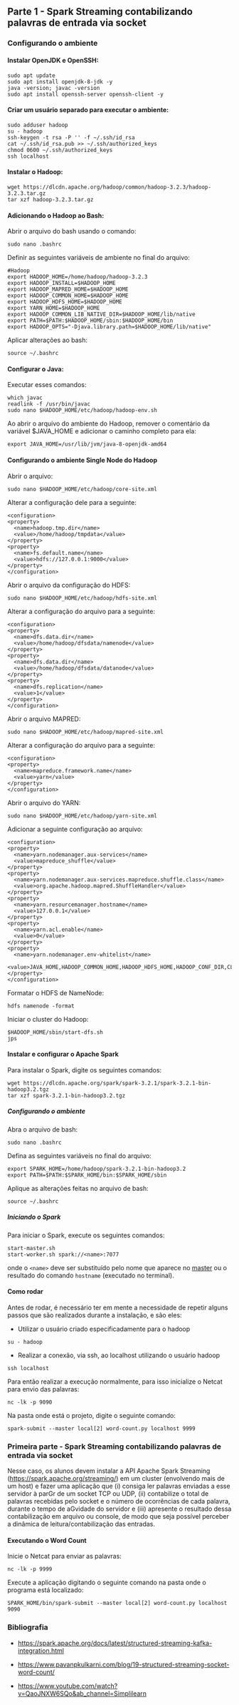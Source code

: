 ## Parte 1 - Spark Streaming contabilizando palavras de entrada via socket

### **Configurando o ambiente**

#### Instalar OpenJDK e OpenSSH:

```
sudo apt update
sudo apt install openjdk-8-jdk -y
java -version; javac -version
sudo apt install openssh-server openssh-client -y
```
#### Criar um usuário separado para executar o ambiente:

```
sudo adduser hadoop
su - hadoop
ssh-keygen -t rsa -P '' -f ~/.ssh/id_rsa
cat ~/.ssh/id_rsa.pub >> ~/.ssh/authorized_keys
chmod 0600 ~/.ssh/authorized_keys
ssh localhost
```

#### Instalar o Hadoop:

```
wget https://dlcdn.apache.org/hadoop/common/hadoop-3.2.3/hadoop-3.2.3.tar.gz
tar xzf hadoop-3.2.3.tar.gz
```

#### Adicionando o Hadoop ao Bash:

Abrir o arquivo do bash usando o comando:

```
sudo nano .bashrc
```

Definir as seguintes variáveis de ambiente no final do arquivo:

```
#Hadoop
export HADOOP_HOME=/home/hadoop/hadoop-3.2.3
export HADOOP_INSTALL=$HADOOP_HOME
export HADOOP_MAPRED_HOME=$HADOOP_HOME
export HADOOP_COMMON_HOME=$HADOOP_HOME
export HADOOP_HDFS_HOME=$HADOOP_HOME
export YARN_HOME=$HADOOP_HOME
export HADOOP_COMMON_LIB_NATIVE_DIR=$HADOOP_HOME/lib/native
export PATH=$PATH:$HADOOP_HOME/sbin:$HADOOP_HOME/bin
export HADOOP_OPTS="-Djava.library.path=$HADOOP_HOME/lib/native"
```

Aplicar alterações ao bash:
```
source ~/.bashrc
```

#### Configurar o Java:

Executar esses comandos:

```
which javac
readlink -f /usr/bin/javac
sudo nano $HADOOP_HOME/etc/hadoop/hadoop-env.sh
```

Ao abrir o arquivo do ambiente do Hadoop, remover o comentário da variável $JAVA_HOME e adicionar o caminho completo para ela:

```
export JAVA_HOME=/usr/lib/jvm/java-8-openjdk-amd64
```

#### Configurando o ambiente Single Node do Hadoop

Abrir o arquivo:

```
sudo nano $HADOOP_HOME/etc/hadoop/core-site.xml
```

Alterar a configuração dele para a seguinte:

```
<configuration>
<property>
  <name>hadoop.tmp.dir</name>
  <value>/home/hadoop/tmpdata</value>
</property>
<property>
  <name>fs.default.name</name>
  <value>hdfs://127.0.0.1:9000</value>
</property>
</configuration>
```

Abrir o arquivo da configuração do HDFS:

```
sudo nano $HADOOP_HOME/etc/hadoop/hdfs-site.xml
```

Alterar a configuração do arquivo para a seguinte:

```
<configuration>
<property>
  <name>dfs.data.dir</name>
  <value>/home/hadoop/dfsdata/namenode</value>
</property>
<property>
  <name>dfs.data.dir</name>
  <value>/home/hadoop/dfsdata/datanode</value>
</property>
<property>
  <name>dfs.replication</name>
  <value>1</value>
</property>
</configuration>
```

Abrir o arquivo MAPRED:

```
sudo nano $HADOOP_HOME/etc/hadoop/mapred-site.xml
```

Alterar a configuração do arquivo para a seguinte:

```
<configuration> 
<property> 
  <name>mapreduce.framework.name</name> 
  <value>yarn</value> 
</property> 
</configuration>
```

Abrir o arquivo do YARN:

```
sudo nano $HADOOP_HOME/etc/hadoop/yarn-site.xml
```

Adicionar a seguinte configuração ao arquivo:

```
<configuration>
<property>
  <name>yarn.nodemanager.aux-services</name>
  <value>mapreduce_shuffle</value>
</property>
<property>
  <name>yarn.nodemanager.aux-services.mapreduce.shuffle.class</name>
  <value>org.apache.hadoop.mapred.ShuffleHandler</value>
</property>
<property>
  <name>yarn.resourcemanager.hostname</name>
  <value>127.0.0.1</value>
</property>
<property>
  <name>yarn.acl.enable</name>
  <value>0</value>
</property>
<property>
  <name>yarn.nodemanager.env-whitelist</name>   
  <value>JAVA_HOME,HADOOP_COMMON_HOME,HADOOP_HDFS_HOME,HADOOP_CONF_DIR,CLASSPATH_PERPEND_DISTCACHE,HADOOP_YARN_HOME,HADOOP_MAPRED_HOME</value>
</property>
</configuration>
```

Formatar o HDFS de NameNode:

```
hdfs namenode -format
```

Iniciar o cluster do Hadoop:

```
$HADOOP_HOME/sbin/start-dfs.sh
jps
```

#### Instalar e configurar o Apache Spark

Para instalar o Spark, digite os seguintes comandos:

```
wget https://dlcdn.apache.org/spark/spark-3.2.1/spark-3.2.1-bin-hadoop3.2.tgz
tar xzf spark-3.2.1-bin-hadoop3.2.tgz
```

##### Configurando o ambiente

Abra o arquivo de bash:

```
sudo nano .bashrc
```

Defina as seguintes variáveis no final do arquivo:

```
export SPARK_HOME=/home/hadoop/spark-3.2.1-bin-hadoop3.2
export PATH=$PATH:$SPARK_HOME/bin:$SPARK_HOME/sbin
```

Aplique as alterações feitas no arquivo de bash:

```
source ~/.bashrc
```

##### Iniciando o Spark

Para iniciar o Spark, execute os seguintes comandos:

```
start-master.sh
start-worker.sh spark://<name>:7077
```
onde o ```<name>``` deve ser substituído pelo nome que aparece no [master](http://localhost:8080) ou o resultado do comando ```hostname``` (executado no terminal).
#### Como rodar
Antes de rodar, é necessário ter em mente a necessidade de repetir alguns passos que são realizados durante a instalação, e são eles:

 - Utilizar o usuário criado especificadamente para o hadoop
```
su - hadoop
```

 - Realizar a conexão, via ssh, ao localhost utilizando o usuário hadoop
```
ssh localhost
```

Para então realizar a execução normalmente, para isso inicialize o Netcat para envio das palavras:

```
nc -lk -p 9090
```

Na pasta onde está o projeto, digite o seguinte comando:

```
spark-submit --master local[2] word-count.py localhost 9999
```

### **Primeira parte - Spark Streaming contabilizando palavras de entrada via socket**

Nesse caso, os alunos devem instalar a API Apache Spark Streaming (https://spark.apache.org/streaming/) em um cluster (envolvendo mais de um host) e fazer uma aplicação que (i) consiga ler palavras enviadas a esse servidor à parGr de um socket TCP ou UDP, (ii) contabilize o total de palavras recebidas pelo socket e o número de ocorrências de cada palavra, durante o tempo de aGvidade do servidor e (iii) apresente o resultado dessa contabilização em arquivo ou console, de modo que seja possível perceber a dinâmica de leitura/contabilização das entradas.

#### Executando o Word Count

Inicie o Netcat para enviar as palavras:

```
nc -lk -p 9999
```

Execute a aplicação digitando o seguinte comando na pasta onde o programa está localizado:
```
SPARK_HOME/bin/spark-submit --master local[2] word-count.py localhost 9090
```
### Bibliografia

- https://spark.apache.org/docs/latest/structured-streaming-kafka-integration.html

- https://www.pavanpkulkarni.com/blog/19-structured-streaming-socket-word-count/

- https://www.youtube.com/watch?v=QaoJNXW6SQo&ab_channel=Simplilearn



